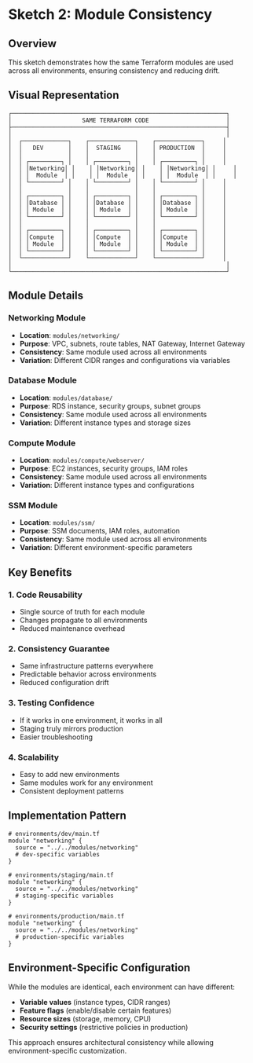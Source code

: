 # Sketch 2: Module Consistency

## Overview

This sketch demonstrates how the same Terraform modules are used across all environments, ensuring consistency and reducing drift.

## Visual Representation

```
┌─────────────────────────────────────────────────────────────┐
│                    SAME TERRAFORM CODE                      │
├─────────────────────────────────────────────────────────────┤
│                                                             │
│  ┌─────────────┐    ┌─────────────┐    ┌─────────────┐     │
│  │   DEV       │    │  STAGING    │    │ PRODUCTION  │     │
│  │             │    │             │    │             │     │
│  │ ┌─────────┐ │    │ ┌─────────┐ │    │ ┌─────────┐ │     │
│  │ │Networking│ │    │ │Networking│ │    │ │Networking│ │     │
│  │ │  Module  │ │    │ │  Module  │ │    │ │  Module  │ │     │
│  │ └─────────┘ │    │ └─────────┘ │    │ └─────────┘ │     │
│  │             │    │             │    │             │     │
│  │ ┌─────────┐ │    │ ┌─────────┐ │    │ ┌─────────┐ │     │
│  │ │Database │ │    │ │Database │ │    │ │Database │ │     │
│  │ │ Module  │ │    │ │ Module  │ │    │ │ Module  │ │     │
│  │ └─────────┘ │    │ └─────────┘ │    │ └─────────┘ │     │
│  │             │    │             │    │             │     │
│  │ ┌─────────┐ │    │ ┌─────────┐ │    │ ┌─────────┐ │     │
│  │ │Compute  │ │    │ │Compute  │ │    │ │Compute  │ │     │
│  │ │ Module  │ │    │ │ Module  │ │    │ │ Module  │ │     │
│  │ └─────────┘ │    │ └─────────┘ │    │ └─────────┘ │     │
│  └─────────────┘    └─────────────┘    └─────────────┘     │
│                                                             │
└─────────────────────────────────────────────────────────────┘
```

## Module Details

### Networking Module

- **Location**: `modules/networking/`
- **Purpose**: VPC, subnets, route tables, NAT Gateway, Internet Gateway
- **Consistency**: Same module used across all environments
- **Variation**: Different CIDR ranges and configurations via variables

### Database Module

- **Location**: `modules/database/`
- **Purpose**: RDS instance, security groups, subnet groups
- **Consistency**: Same module used across all environments
- **Variation**: Different instance types and storage sizes

### Compute Module

- **Location**: `modules/compute/webserver/`
- **Purpose**: EC2 instances, security groups, IAM roles
- **Consistency**: Same module used across all environments
- **Variation**: Different instance types and configurations

### SSM Module

- **Location**: `modules/ssm/`
- **Purpose**: SSM documents, IAM roles, automation
- **Consistency**: Same module used across all environments
- **Variation**: Different environment-specific parameters

## Key Benefits

### 1. Code Reusability

- Single source of truth for each module
- Changes propagate to all environments
- Reduced maintenance overhead

### 2. Consistency Guarantee

- Same infrastructure patterns everywhere
- Predictable behavior across environments
- Reduced configuration drift

### 3. Testing Confidence

- If it works in one environment, it works in all
- Staging truly mirrors production
- Easier troubleshooting

### 4. Scalability

- Easy to add new environments
- Same modules work for any environment
- Consistent deployment patterns

## Implementation Pattern

```hcl
# environments/dev/main.tf
module "networking" {
  source = "../../modules/networking"
  # dev-specific variables
}

# environments/staging/main.tf
module "networking" {
  source = "../../modules/networking"
  # staging-specific variables
}

# environments/production/main.tf
module "networking" {
  source = "../../modules/networking"
  # production-specific variables
}
```

## Environment-Specific Configuration

While the modules are identical, each environment can have different:

- **Variable values** (instance types, CIDR ranges)
- **Feature flags** (enable/disable certain features)
- **Resource sizes** (storage, memory, CPU)
- **Security settings** (restrictive policies in production)

This approach ensures architectural consistency while allowing environment-specific customization.
